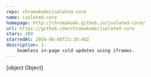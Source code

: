 ```yaml
---
repo: chromakode/isolated-core
name: isolated-core
homepage: http://chromakode.github.io/isolated-core/
url: https://github.com/chromakode/isolated-core
stars: 209
starredAt: 2016-06-08T21:18:48Z
description: |-
    Seamless in-page cold updates using iframes.
---
```


[object Object]
